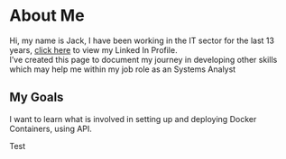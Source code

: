 # About Me
Hi, my name is Jack, I have been working in the IT sector for the last 13 years, <a href="www.linkedin.com/in/jackmccullagh">click here</a> to view my Linked In Profile.
<br>
<pr>
I’ve created this page to document my journey in developing other skills which may help me within my job role as an Systems Analyst

## My Goals
I want to learn what is involved in setting up and deploying Docker Containers, using API.

Test


<!--
**jmccu2010/jmccu2010** is a ✨ _special_ ✨ repository because its `README.md` (this file) appears on your GitHub profile.

Here are some ideas to get you started:

- 🔭 I’m currently working on ...
- 🌱 I’m currently learning ...
- 👯 I’m looking to collaborate on ...
- 🤔 I’m looking for help with ...
- 💬 Ask me about ...
- 📫 How to reach me: ...
- 😄 Pronouns: ...
- ⚡ Fun fact: ...
-->
